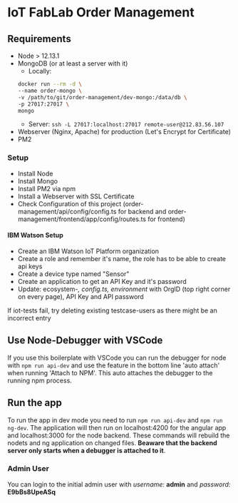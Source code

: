 # IoT FabLab Order Management

## Requirements

* Node > 12.13.1
* MongoDB (or at least a server with it)
	* Locally:
	```bash
	docker run --rm -d \
	--name order-mongo \
	-v /path/to/git/order-management/dev-mongo:/data/db \
	-p 27017:27017 \
	mongo
	```
	* Server:
	`ssh -L 27017:localhost:27017 remote-user@212.83.56.107`
* Webserver (Nginx, Apache) for production (Let's Encrypt for Certificate)
* PM2

### Setup

* Install Node
* Install Mongo
* Install PM2 via npm
* Install a Webserver with SSL Certificate
* Check Configuration of this project (order-management/api/config/config.ts for backend and order-management/frontend/app/config/routes.ts for frontend)

#### IBM  Watson Setup

* Create an IBM Watson IoT Platform organization
* Create a role and remember it's name, the role has to be able to create api keys
* Create a device type named "Sensor"
* Create an application to get an API Key and it's password
* Update: ecosystem-*, config.ts, environment* with OrgID (top right corner on every page), API Key and API password

If iot-tests fail, try deleting existing testcase-users as there might be an incorrect entry

## Use Node-Debugger with VSCode

If you use this boilerplate with VSCode you can run the debugger for node with ```npm run api-dev``` and use the feature in the bottom line 'auto attach' when running 'Attach to NPM'. This auto attaches the debugger to the running npm process.

## Run the app

To run the app in dev mode you need to run ```npm run api-dev``` and ```npm run ng-dev```. The application will then run on localhost:4200 for the angular app and localhost:3000 for the node backend. These commands will rebuild the nodets and ng application on changed files. **Beaware that the backend server only starts when a debugger is attached to it**.

### Admin User

You can login to the initial admin user with *username:* **admin** and *password:* **E9bBs8UpeASq**